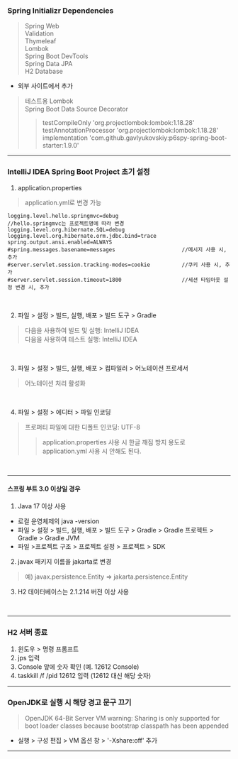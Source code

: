 ### Spring Initializr Dependencies  
> Spring Web  
> Validation  
> Thymeleaf  
> Lombok  
> Spring Boot DevTools  
> Spring Data JPA  
> H2 Database  
- 외부 사이트에서 추가  
> 테스트용 Lombok  
> Spring Boot Data Source Decorator  
>> testCompileOnly 'org.projectlombok:lombok:1.18.28'  
>> testAnnotationProcessor 'org.projectlombok:lombok:1.18.28'  
>> implementation 'com.github.gavlyukovskiy:p6spy-spring-boot-starter:1.9.0'  
  
---  
### IntelliJ IDEA Spring Boot Project 초기 설정  
1. application.properties
> application.yml로 변경 가능
```
logging.level.hello.springmvc=debug                    //hello.springmvc는 프로젝트명에 따라 변경
logging.level.org.hibernate.SQL=debug
logging.level.org.hibernate.orm.jdbc.bind=trace
spring.output.ansi.enabled=ALWAYS
#spring.messages.basename=messages                     //메시지 사용 시, 추가  
#server.servlet.session.tracking-modes=cookie          //쿠키 사용 시, 추가
#server.servlet.session.timeout=1800                   //세션 타임아웃 설정 변경 시, 추가
```
<br>

2. 파일 > 설정 > 빌드, 실행, 배포 > 빌드 도구 > Gradle   
> 다음을 사용하여 빌드 및 실행: IntelliJ IDEA  
> 다음을 사용하여 테스트 실행: IntelliJ IDEA
<br>

3. 파일 > 설정 > 빌드, 실행, 배포 > 컴파일러 > 어노테이션 프로세서
> 어노테이션 처리 활성화
<br>

4. 파일 > 설정 > 에디터 > 파일 인코딩    
> 프로퍼티 파일에 대한 디폴트 인코딩: UTF-8  
>> application.properties 사용 시 한글 깨짐 방지 용도로 application.yml 사용 시 안해도 된다.
<br>

--- 

#### 스프링 부트 3.0 이상일 경우  
1. Java 17 이상 사용
- 로컬 운영체제의 java -version
- 파일 > 설정 > 빌드, 실행, 배포 > 빌드 도구 > Gradle > Gradle 프로젝트 > Gradle > Gradle JVM   
- 파일 >프로젝트 구조 > 프로젝트 설정 > 프로젝트 > SDK  
  
2. javax 패키지 이름을 jakarta로 변경     
> 예) javax.persistence.Entity => jakarta.persistence.Entity  
  
3. H2 데이터베이스는 2.1.214 버전 이상 사용   
<br>

---
### H2 서버 종료  
1. 윈도우 > 명령 프롬프트  
2. jps 입력  
3. Console 앞에 숫자 확인 (예. 12612 Console)  
4. taskkill /f /pid 12612 입력 (12612 대신 해당 숫자)  

---  
### OpenJDK로 실행 시 해당 경고 문구 끄기  
> OpenJDK 64-Bit Server VM warning: Sharing is only supported for boot loader classes because bootstrap classpath has been appended  
- 실행 > 구성 편집 > VM 옵션 창 > '-Xshare:off' 추가  
---
